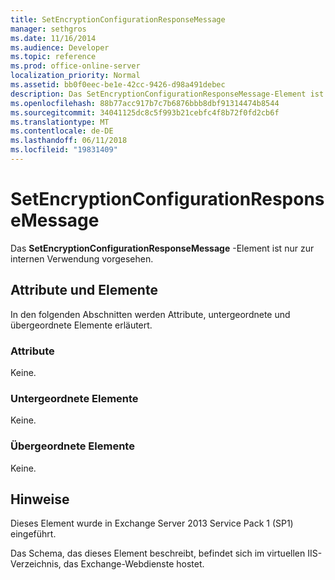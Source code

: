 ```yaml
---
title: SetEncryptionConfigurationResponseMessage
manager: sethgros
ms.date: 11/16/2014
ms.audience: Developer
ms.topic: reference
ms.prod: office-online-server
localization_priority: Normal
ms.assetid: bb0f0eec-be1e-42cc-9426-d98a491debec
description: Das SetEncryptionConfigurationResponseMessage-Element ist nur zur internen Verwendung vorgesehen.
ms.openlocfilehash: 88b77acc917b7c7b6876bbb8dbf91314474b8544
ms.sourcegitcommit: 34041125dc8c5f993b21cebfc4f8b72f0fd2cb6f
ms.translationtype: MT
ms.contentlocale: de-DE
ms.lasthandoff: 06/11/2018
ms.locfileid: "19831409"
---
```

# <a name="setencryptionconfigurationresponsemessage"></a>SetEncryptionConfigurationResponseMessage

Das **SetEncryptionConfigurationResponseMessage** -Element ist nur zur internen Verwendung vorgesehen. 

## <a name="attributes-and-elements"></a>Attribute und Elemente

In den folgenden Abschnitten werden Attribute, untergeordnete und übergeordnete Elemente erläutert.
  
### <a name="attributes"></a>Attribute

Keine.
  
### <a name="child-elements"></a>Untergeordnete Elemente

Keine.
  
### <a name="parent-elements"></a>Übergeordnete Elemente

Keine.
  
## <a name="remarks"></a>Hinweise

Dieses Element wurde in Exchange Server 2013 Service Pack 1 (SP1) eingeführt.
  
Das Schema, das dieses Element beschreibt, befindet sich im virtuellen IIS-Verzeichnis, das Exchange-Webdienste hostet.
  

